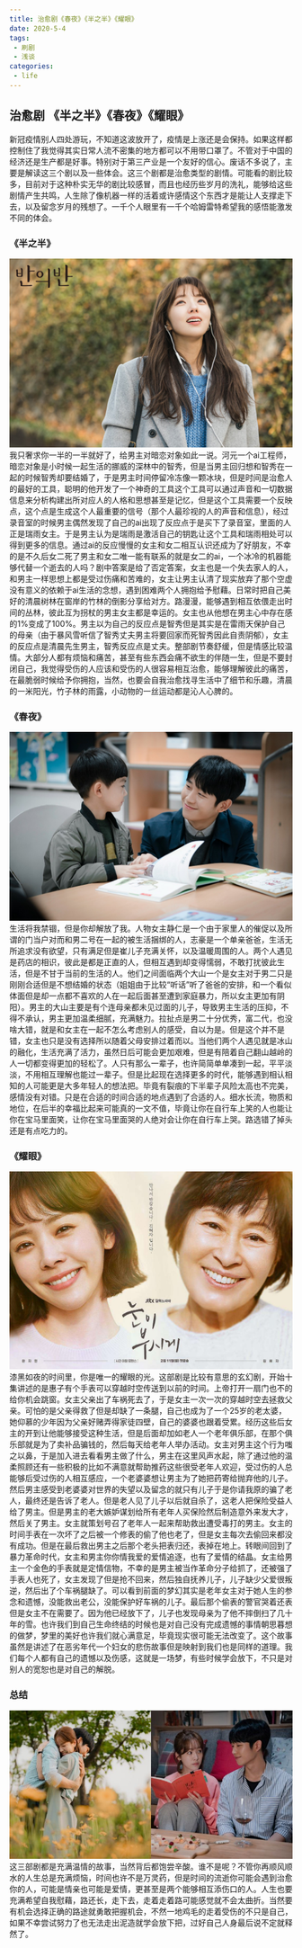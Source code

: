 ```yaml
---
title: 治愈剧《春夜》《半之半》《耀眼》
date: 2020-5-4
tags:
 - 刷剧
 - 浅谈
categories: 
 - life
---
```


## 治愈剧 《半之半》《春夜》《耀眼》

新冠疫情别人四处游玩，不知道这波放开了，疫情是上涨还是会保持。如果这样都控制住了我觉得其实日常人流不密集的地方都可以不用带口罩了。不管对于中国的经济还是生产都是好事。特别对于第三产业是一个友好的信心。废话不多说了，主要是解读这三个剧以及一些体会。这三个剧都是治愈类型的剧情。可能看的剧比较多，目前对于这种朴实无华的剧比较感冒，而且也经历些岁月的洗礼，能够给这些剧情产生共鸣，人生除了像机器一样的活着或许感情这个东西才是能让人支撑走下去，以及留念岁月的残想了。一千个人眼里有一千个哈姆雷特希望我的感悟能激发不同的体会。

### 《半之半》
![半之半](./access/teleplay51/banzhiban.jpg)
我只奢求你一半的一半就好了，给男主对暗恋对象如此一说。河元一个ai工程师，暗恋对象是小时候一起生活的挪威的深林中的智秀，但是当男主回归想和智秀在一起的时候智秀却要结婚了，于是男主时间停留冷冻像一颗冰块，但是时间是治愈人的最好的工具，聪明的他开发了一个神奇的工具这个工具可以通过声音和一切数据信息来分析构建出所对应人的人格和思想甚至是记忆，但是这个工具需要一个反映点，这个点是生成这个人最重要的信号（那个人最珍视的人的声音和信息），经过录音室的时候男主偶然发现了自己的ai出现了反应点于是买下了录音室，里面的人正是瑞雨女主。于是男主认为是瑞雨是激活自己的钥匙让这个工具和瑞雨相处可以得到更多的信息。通过ai的反应慢慢的女主和女二相互认识还成为了好朋友，不幸的是不久后女二死了男主和女二唯一能有联系的就是女二的ai，一个冰冷的机器能够代替一个逝去的人吗？剧中答案是给了否定答案，女主也是一个失去家人的人，和男主一样思想上都是受过伤痛和苦难的，女主让男主认清了现实放弃了那个空虚没有意义的依赖于ai生活的念想，遇到困难两个人拥抱给予慰藉。日常时把自己美好的清晨树林在窗岸的竹林的倒影分享给对方。路漫漫，能够遇到相互依偎走出时间的丛林，彼此互为拐杖的男主女主都是幸运的。女主也从他想在男主心中存在感的1%变成了100%。男主以为自己的反应点是智秀但是其实是在雷雨天保护自己的母亲（由于暴风雪听信了智秀丈夫男主将要回家而死智秀因此自责阴郁），女主的反应点是清晨先生男主，智秀反应点是丈夫。整部剧节奏舒缓，但是情感比较温情。大部分人都有烦恼和痛苦，甚至有些东西会痛不欲生的伴随一生，但是不要封闭自己，我觉得受伤的人应该和受伤的人很容易相互治愈，能够理解彼此的痛苦，在最脆弱时候给予你拥抱，当然，也要会自我治愈找寻生活中了细节和乐趣，清晨的一米阳光，竹子林的雨露，小动物的一丝运动都是沁人心脾的。

### 《春夜》
![春夜](./access/teleplay51/chunye.jpeg)
生活将我禁锢，但是你却解放了我。人物女主静仁是一个由于家里人的催促以及所谓的门当户对而和男二号在一起的被生活捆绑的人，志豪是一个单亲爸爸，生活无所追求没有欲望，只有满足但是崔儿子充满关怀，以及温暖周围的人。两个人遇见是药店的相识，彼此是都是正直的人，但相互遇到却变得懦弱，不敢打扰彼此生活，但是不甘于当前的生活的人。他们之间面临两个大山一个是女主对于男二只是刚刚合适但是不想结婚的状态（姐姐由于比较“听话”听了爸爸的安排，和一个看似体面但是却一点都不喜欢的人在一起后面甚至遭到家庭暴力，所以女主更加有阴阳）。男主的大山主要是有个连母亲都未见过面的儿子，导致男主生活的压抑，不得不承认，男主更加温柔细腻，充满魅力。拉扯点是男二十分优秀，富二代，也没啥大错，就是和女主在一起不怎么考虑别人的感受，自以为是。但是这个并不是错，女主也只是没有选择所以随着父母安排过着而以。当他们两个人遇见就是冰山的融化，生活充满了活力，虽然日后可能会更加艰难，但是有陪着自己翻山越岭的人一切都变得更加的轻松了。人只有那么一辈子，也许简简单单凑到一起，平平淡淡，不用相互理解也能过一辈子。但是比起现在选择更多的时代，能够遇到相认相知的人可能更是大多年轻人的想法把。毕竟有裂痕的下半辈子风险太高也不完美，感情没有对错。只是在合适的时间合适的地点遇到了合适的人。细水长流，物质和地位，在后半的幸福比起来可能真的一文不值，毕竟让你在自行车上笑的人也能让你在宝马里面笑，让你在宝马里面哭的人绝对会让你在自行车上哭。路选错了掉头还是有点吃力的。

### 《耀眼》
![春夜](./access/teleplay51/yaoyan.jpeg)
漆黑如夜的时间里，你是唯一的耀眼的光。这部剧是比较有意思的玄幻剧，开始十集讲述的是惠子有个手表可以穿越时空传送到以前的时间。上帝打开一扇门也不的给你机会跳窗。女主父亲出了车祸死去了，于是女主一次一次的穿越时空去拯救父亲。可怕的是父亲得救了但是却缺了一条腿，自己也成为了一个25岁的老太婆，她仰慕的少年因为父亲好赌弄得家徒四壁，自己的婆婆也跟着受累。经历这些后女主的开到让他能够接受这种生活，但是后面却加如老人一个老年俱乐部，在那个俱乐部就是为了卖补品骗钱的，然后每天给老年人举办活动。女主对男主这个行为嗤之以鼻，于是加入进去看看男主做了什么，男主在这里风声水起，除了通过他的温柔照顾还有一些积极的比如不满意就帮助推药这些很受老年人欢迎，受过伤的人总能够后受过伤的人相互感应，一个老婆婆想让男主为了她把药寄给抛弃他的儿子。然后男主感受到老婆婆对世界的失望以及留念的就只有儿子于是你请我原的骗了老人，最终还是告诉了老人。但是老人见了儿子以后就自杀了，这老人把保险受益人给了男主。但是男主的老大嫉妒谋划给所有老年人买保险然后制造意外来发大才，然后关了男主。女主就策划号召了老年人一起来帮助救出遭受毒打的男主。女主的时间手表在一次坏了之后被一个修表的偷了他也老了，但是女主每次去偷回来都没有成功。但是在最后救出男主之后那个老头把表归还，表掉在地上。转眼间回到了暴力革命时代，女主和男主你你情我爱的爱情追逐，也有了爱情的结晶。女主给男主一个金色的手表就是定情信物，不幸的是男主被当作革命分子给抓了，还被强了手表人也死了，女主发现了但是抢不回来，然后独自抚养儿子，儿子缺少父爱很叛逆，然后出了个车祸腿缺了。可以看到前面的梦幻其实是老年女主对于她人生的参念和遗憾，没能救出老公，没能保护好车祸的儿子。最后那个偷表的警官哭着还表但是女主不在需要了。因为他已经放下了，儿子也发现母亲为了他不摔倒扫了几十年的雪。也许我们到自己生命终结的时候也是对自己没有完成遗憾的事情朝思暮想的做梦，梦里的美好也许我们就心满意足，毕竟现实很可能无法改变了。这个故事虽然是讲述了在恶劣年代一个妇女的悲伤故事但是映射到我们也是同样的道理。我们每个人都有自己的遗憾以及伤感，这就是一场梦，有些时候学会放下，不只是对别人的宽恕也是对自己的解脱。

### 总结
![conclusion](./access/teleplay51/conclusion.jpeg)
这三部剧都是充满温情的故事，当然背后都饱尝辛酸。谁不是呢？不管你再顺风顺水的人生总是充满烦恼，时间也许不是万灵药，但是时间的流逝你可能会遇到治愈你的人，可能是情亲也可能是爱情，更甚至是两个能够相互添伤口的人。人生也要充满希望自我慰藉，路还长，走下去，走着走着路可能感觉就不会太曲折。当然要有机会选择正确的路途就勇敢把握机会，不然一地鸡毛的走着受伤的不只是自己，如果不幸尝试努力了也无法走出泥造就学会放下把，过好自己人身最后说不定就释然了。